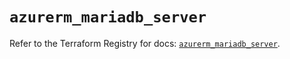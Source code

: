 # `azurerm_mariadb_server`

Refer to the Terraform Registry for docs: [`azurerm_mariadb_server`](https://registry.terraform.io/providers/hashicorp/azurerm/3.110.0/docs/resources/mariadb_server).
